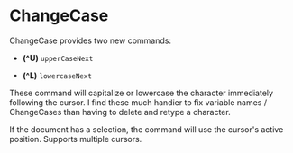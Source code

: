 # ChangeCase

ChangeCase provides two new commands:

- **(^U)** `upperCaseNext`

- **(^L)** `lowercaseNext`

These command will capitalize or lowercase the character immediately following the cursor.
I find these much handier to fix variable names / ChangeCases than having to delete and retype a character.

If the document has a selection, the command will use the cursor's active position.
Supports multiple cursors.
